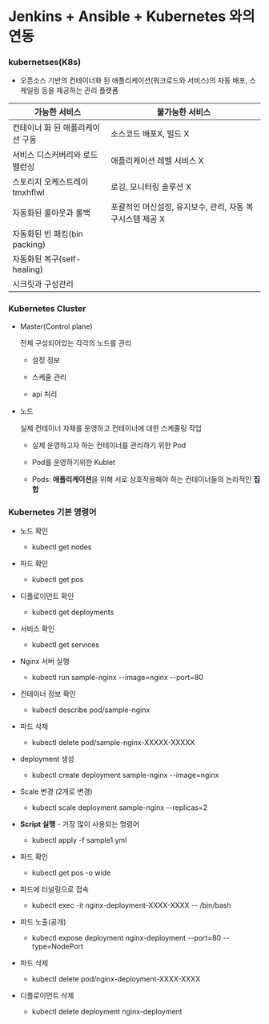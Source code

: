 # Jenkins + Ansible + Kubernetes 와의 연동

### kubernetses(K8s)

- 오픈소스 기반의 컨테이너화 된 애플리케이션(워크로드와 서비스)의 자동 배포, 스케일링 등을 제공하는 관리 플랫폼


| 가능한 서비스 | 불가능한 서비스 |
| --- | --- |
| 컨테이너 화 된 애플리케이션 구동 | 소스코드 배포X, 빌드 X |
| 서비스 디스커버리와 로드 밸런싱 | 애플리케이션 레벨 서비스 X |
| 스토리지 오케스트레이tmxhflwl | 로깅, 모니터링 솔루션 X |
| 자동화된 롤아웃과 롤백 | 포괄적인 머신설정, 유지보수, 관리, 자동 복구시스템 제공 X |
| 자동화된 빈 패킹(bin packing) |     |
| 자동화된 복구(self-healing) |     |
| 시크릿과 구성관리 |     |

### Kubernetes Cluster

- Master(Control plane)

  전체 구성되어있는 각각의 노드를 관리

    - 설정 정보

    - 스케줄 관리

    - api 처리

- 노드

  실제 컨테이너 자체를 운영하고 컨테이너에 대한 스케줄링 작업

    - 실제 운영하고자 하는 컨테이너를 관리하기 위한 Pod

    - Pod를 운영하기위한 Kublet

    - Pods: **애플리케이션**을 위해 서로 상호작용해야 하는 컨테이너들의 논리적인 **집합**


### Kubernetes 기본 명령어

- 노드 확인

    - kubectl get nodes
- 파드 확인

    - kubectl get pos
- 디플로이먼트 확인

    - kubectl get deployments
- 서비스 확인

    - kubectl get services
- Nginx 서버 실행

    - kubectl run sample-nginx --image=nginx --port=80
- 컨테이너 정보 확인

    - kubectl describe pod/sample-nginx
- 파드 삭제

    - kubectl delete pod/sample-nginx-XXXXX-XXXXX
- deployment 생성

    - kubectl create deployment sample-nginx --image=nginx
- Scale 변경 (2개로 변경)

    - kubectl scale deployment sample-nginx --replicas=2
- **Script 실행** - 가장 많이 사용되는 명령어

    - kubectl apply -f sample1.yml

- 파드 확인
  - kubectl get pos -o wide
- 파드에 터널링으로 접속
  - kubectl exec -it nginx-deployment-XXXX-XXXX -- /bin/bash
- 파드 노출(공개)
  - kubectl expose deployment nginx-deployment --port=80 --type=NodePort
- 파드 삭제
  - kubectl delete pod/nginx-deployment-XXXX-XXXX
- 디플로이먼트 삭제
  - kubectl delete deployment nginx-deployment
